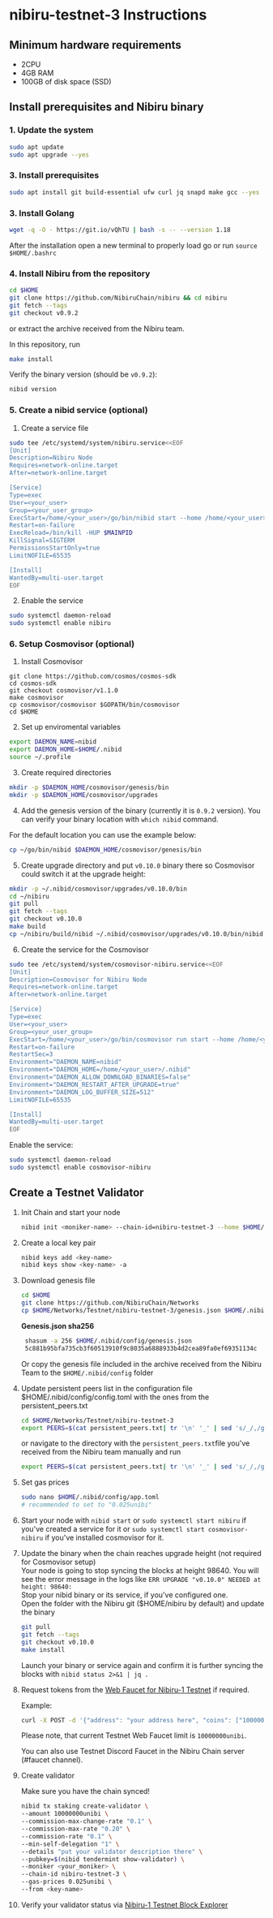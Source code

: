 # nibiru-testnet-3 Instructions

## Minimum hardware requirements

- 2CPU
- 4GB RAM
- 100GB of disk space (SSD)

## Install prerequisites and Nibiru binary

### 1. Update the system

```bash
sudo apt update
sudo apt upgrade --yes
```

### 3. Install prerequisites

```bash
sudo apt install git build-essential ufw curl jq snapd make gcc --yes
```

### 3. Install Golang

```bash
wget -q -O - https://git.io/vQhTU | bash -s -- --version 1.18
```

After the installation open a new terminal to properly load go or run `source $HOME/.bashrc`

### 4. Install Nibiru from the repository

```bash
cd $HOME
git clone https://github.com/NibiruChain/nibiru && cd nibiru
git fetch --tags
git checkout v0.9.2
```

or extract the archive received from the Nibiru team.

In this repository, run

```bash
make install
```

Verify the binary version (should be `v0.9.2`):

```bash
nibid version
```

### 5. Create a nibid service (optional)

1. Create a service file

```bash
sudo tee /etc/systemd/system/nibiru.service<<EOF
[Unit]
Description=Nibiru Node
Requires=network-online.target
After=network-online.target

[Service]
Type=exec
User=<your_user>
Group=<your_user_group>
ExecStart=/home/<your_user>/go/bin/nibid start --home /home/<your_user>/.nibid
Restart=on-failure
ExecReload=/bin/kill -HUP $MAINPID
KillSignal=SIGTERM
PermissionsStartOnly=true
LimitNOFILE=65535

[Install]
WantedBy=multi-user.target
EOF
```

2. Enable the service

```bash
sudo systemctl daemon-reload
sudo systemctl enable nibiru
```

### 6. Setup Cosmovisor (optional)

1. Install Cosmovisor

```
git clone https://github.com/cosmos/cosmos-sdk
cd cosmos-sdk
git checkout cosmovisor/v1.1.0
make cosmovisor
cp cosmovisor/cosmovisor $GOPATH/bin/cosmovisor
cd $HOME
```

2. Set up enviromental variables

```bash
export DAEMON_NAME=nibid
export DAEMON_HOME=$HOME/.nibid
source ~/.profile
```

3. Create required directories

```bash
mkdir -p $DAEMON_HOME/cosmovisor/genesis/bin
mkdir -p $DAEMON_HOME/cosmovisor/upgrades
```

4. Add the genesis version of the binary (currently it is `0.9.2` version). You can verify your binary location with `which nibid` command.

For the default location you can use the example below:

```bash
cp ~/go/bin/nibid $DAEMON_HOME/cosmovisor/genesis/bin
```

5. Create upgrade directory and put `v0.10.0` binary there so Cosmovisor could switch it at the upgrade height:

```bash
mkdir -p ~/.nibid/cosmovisor/upgrades/v0.10.0/bin
cd ~/nibiru
git pull
git fetch --tags
git checkout v0.10.0
make build
cp ~/nibiru/build/nibid ~/.nibid/cosmovisor/upgrades/v0.10.0/bin/nibid
```

6. Create the service for the Cosmovisor

```bash
sudo tee /etc/systemd/system/cosmovisor-nibiru.service<<EOF
[Unit]
Description=Cosmovisor for Nibiru Node
Requires=network-online.target
After=network-online.target

[Service]
Type=exec
User=<your_user>
Group=<your_user_group>
ExecStart=/home/<your_user>/go/bin/cosmovisor run start --home /home/<your_user>/.nibid
Restart=on-failure
RestartSec=3
Environment="DAEMON_NAME=nibid"
Environment="DAEMON_HOME=/home/<your_user>/.nibid"
Environment="DAEMON_ALLOW_DOWNLOAD_BINARIES=false"
Environment="DAEMON_RESTART_AFTER_UPGRADE=true"
Environment="DAEMON_LOG_BUFFER_SIZE=512"
LimitNOFILE=65535

[Install]
WantedBy=multi-user.target
EOF
```

Enable the service:

```bash
sudo systemctl daemon-reload
sudo systemctl enable cosmovisor-nibiru
```

## Create a Testnet Validator

1. Init Chain and start your node

   ```bash
   nibid init <moniker-name> --chain-id=nibiru-testnet-3 --home $HOME/.nibid
   ```

2. Create a local key pair

   ```bash
   nibid keys add <key-name>
   nibid keys show <key-name> -a
   ```

3. Download genesis file

   ```bash
   cd $HOME
   git clone https://github.com/NibiruChain/Networks
   cp $HOME/Networks/Testnet/nibiru-testnet-3/genesis.json $HOME/.nibid/config/genesis.json
   ```

   **Genesis.json sha256**

   ```bash
    shasum -a 256 $HOME/.nibid/config/genesis.json
    5c881b95bfa735cb3f60513910f9c8035a6888933b4d2cea89fa0ef69351134c  /home/<user>/.nibid/config/genesis.json
   ```

   Or copy the genesis file included in the archive received from the Nibiru Team to the `$HOME/.nibid/config` folder

4. Update persistent peers list in the configuration file $HOME/.nibid/config/config.toml with the ones from the persistent_peers.txt

   ```bash
   cd $HOME/Networks/Testnet/nibiru-testnet-3
   export PEERS=$(cat persistent_peers.txt| tr '\n' '_' | sed 's/_/,/g;s/,$//;s/^/"/;s/$/"/') && sed -i "s/persistent_peers = \"\"/persistent_peers = ${PEERS}/g" $HOME/.nibid/config/config.toml
   ```

   or navigate to the directory with the `persistent_peers.txt`file you've received from the Nibiru team manually and run

   ```bash
   export PEERS=$(cat persistent_peers.txt| tr '\n' '_' | sed 's/_/,/g;s/,$//;s/^/"/;s/$/"/') && sed -i "s/persistent_peers = \"\"/persistent_peers = ${PEERS}/g" $HOME/.nibid/config/config.toml
   ```

5. Set gas prices

   ```bash
   sudo nano $HOME/.nibid/config/app.toml
   # recommended to set to "0.025unibi"
   ```

6. Start your node with  `nibid start` or `sudo systemctl start nibiru` if you've created a service for it or `sudo systemctl start cosmovisor-nibiru` if you've installed cosmovisor for it.

7. Update the binary when the chain reaches upgrade height (not required for Cosmovisor setup)  
   Your node is going to stop syncing the blocks at height 98640. You will see the error message in the logs like `ERR UPGRADE "v0.10.0" NEEDED at height: 98640:`  
   Stop your nibid binary or its service, if you've configured one.  
   Open the folder with the Nibiru git ($HOME/nibiru by default) and update the binary  

   ```bash
   git pull
   git fetch --tags
   git checkout v0.10.0
   make install
   ```

   Launch your binary or service again and confirm it is further syncing the blocks with `nibid status 2>&1 | jq .`

8. Request tokens from the [Web Faucet for Nibiru-1 Testnet](http://ec2-35-172-193-127.compute-1.amazonaws.com:8003/) if required.

   Example:

   ```bash
   curl -X POST -d '{"address": "your address here", "coins": ["10000000unibi"]}' http://ec2-35-172-193-127.compute-1.amazonaws.com:8003
   ```

   Please note, that current Testnet Web Faucet limit is `10000000unibi`.

   You can also use Testnet Discord Faucet in the Nibiru Chain server (#faucet channel).

9. Create validator

   Make sure you have the chain synced!

   ```bash
   nibid tx staking create-validator \
   --amount 10000000unibi \
   --commission-max-change-rate "0.1" \
   --commission-max-rate "0.20" \
   --commission-rate "0.1" \
   --min-self-delegation "1" \
   --details "put your validator description there" \
   --pubkey=$(nibid tendermint show-validator) \
   --moniker <your_moniker> \
   --chain-id nibiru-testnet-3 \
   --gas-prices 0.025unibi \
   --from <key-name>
   ```

10. Verify your validator status via [Nibiru-1 Testnet Block Explorer](http://ec2-54-221-169-63.compute-1.amazonaws.com:3003/validators)
